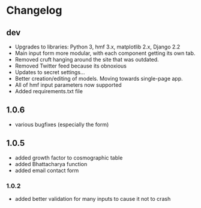 # Changelog

## dev

- Upgrades to libraries: Python 3, hmf 3.x, matplotlib 2.x, Django 2.2
- Main input form more modular, with each component getting its own tab.
- Removed cruft hanging around the site that was outdated.
- Removed Twitter feed because its obnoxious
- Updates to secret settings...
- Better creation/editing of models. Moving towards single-page app.
- All of hmf input parameters now supported
- Added requirements.txt file

## 1.0.6

- various bugfixes (especially the form)

## 1.0.5

- added growth factor to cosmographic table
- added Bhattacharya function
- added email contact form

### 1.0.2

- added better validation for many inputs to cause it not to crash
